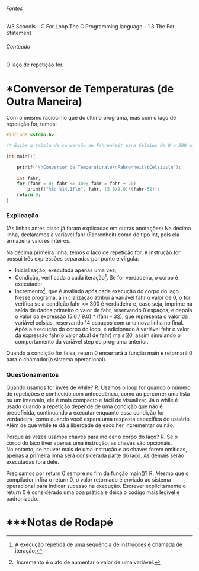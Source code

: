 ###### Fontes
W3 Schools - C For Loop
The C Programming language -  1.3 The For Statement
###### Conteúdo
O laço de repetição for.

# ***Conversor de Temperaturas** (de Outra Maneira)

Com o mesmo raciocínio que do último programa, mas com o laço de repetição for, temos: 

```c
#include <stdio.h>

/* Exibe a tabela de conversão de Fahrenheit para Celsius de 0 a 300 em intervalos de 20 */

int main(){
	
	printf("\nConversor de Temperatura\n\nFahrenheit\tCelsius\n");
	
	int fahr;
	for (fahr = 0; fahr <= 300; fahr = fahr + 20)
		printf("%8d %14.1f\n", fahr, (5.0/9.0)*(fahr-32));
	return 0;
}
```

### Explicação

(As linhas antes disso já foram explicadas em outras anotações)
Na décima linha, declaramos a variável fahr (Fahrenheit) como do tipo int, pois ela armazena valores inteiros.

Na décima primeira linha, temos o laço de repetição for. A instrução for possui três expressões separadas por ponto e vírgula:  
- Inicialização, executada apenas uma vez;  
- Condição, verificada a cada iteração[^1]. Se for verdadeira, o corpo é executado;  
- Incremento[^2], que é avaliado após cada execução do corpo do laço.
Nesse programa, a inicialização atribui à variável fahr o valor de 0, o for verifica se a condição fahr <= 300 é verdadeira e, caso seja, imprime na saída de dados primeiro o valor de fahr, reservando 8 espaços, e depois o valor da expressão (5.0 / 9.0) * (fahr - 32), que representa o valor da variável celsius, reservando 14 espaços com uma nova linha no final. Após a execução do corpo do loop, é adicionado à variável fahr o valor da expressão fahr(o valor atual de fahr) mais 20, assim simulando o comportamento da variável step do programa anterior.

Quando a condição for falsa, return 0 encerrará a função main e retornará 0 para o chamador(o sistema operacional).

### Questionamentos

Quando usamos for invés de while?
R. Usamos o loop for quando o número de repetições é conhecido com antecedência, como ao percorrer uma lista ou um intervalo, ele é mais compacto e fácil de visualizar. Já o while é usado quando a repetição depende de uma condição que não é predefinida, continuando a executar enquanto essa condição for verdadeira, como quando você espera uma resposta específica do usuário. Além de que while te dá a liberdade de escolher incrementar ou não.

Porque às vezes usamos chaves para indicar o corpo do laço?
R. Se o corpo do laço tiver apenas uma instrução, as chaves são opcionais.  
No entanto, se houver mais de uma instrução e as chaves forem omitidas, apenas a primeira linha será considerada parte do laço. As demais serão executadas fora dele.

Precisamos por return 0 sempre no fim da função main()?
R. Mesmo que o compilador infira o return 0, o valor retornado é enviado ao sistema operacional para indicar sucesso na execução.  Escrever explicitamente o return 0 é considerado uma boa prática e deixa o código mais legível e padronizado.

# ***Notas de Rodapé

[^1]: A execução repetida de uma sequência de instruções é chamada de iteração;
[^2]:  Incremento é o ato de aumentar o valor de uma variável.
